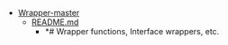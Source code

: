 - <a href = "E:\Node_projects\Node_Way\Education\Timur_Video_JS\part_18\Wrapper-master\cat.Wrapper-master\dir.Wrapper-master.md">Wrapper-master</a>
    - <a href = "E:\Node_projects\Node_Way\Education\Timur_Video_JS\part_18\Wrapper-master\README.md">README.md</a>
        - *# Wrapper functions, Interface wrappers, etc.
